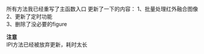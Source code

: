 所有方法我已经重写了主函数入口
更新了一下的内容：
1、批量处理红外融合图像   
2、更新了定时功能    
3、删除了没必要的figure    

**注意**   
IPI方法已经被放弃更新，耗时太长
